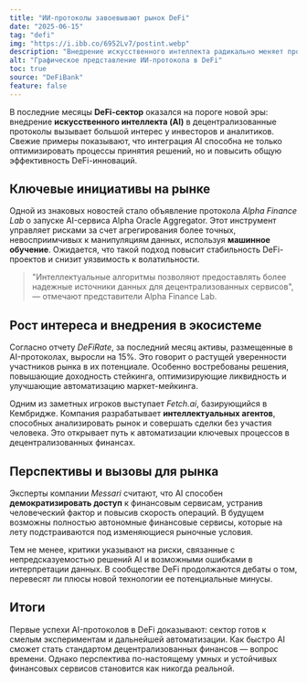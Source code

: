 ```yaml
---
title: "ИИ-протоколы завоевывают рынок DeFi"
date: "2025-06-15"
tag: "defi"
img: "https://i.ibb.co/6952Lv7/postint.webp"
description: "Внедрение искусственного интеллекта радикально меняет протоколы DeFi"
alt: "Графическое представление ИИ-протокола в DeFi"
toc: true
source: "DeFiBank"
feature: false
---
```


В последние месяцы **DeFi-сектор** оказался на пороге новой эры: внедрение **искусственного интеллекта (AI)** в децентрализованные протоколы вызывает большой интерес у инвесторов и аналитиков. Свежие примеры показывают, что интеграция AI способна не только оптимизировать процессы принятия решений, но и повысить общую эффективность DeFi-инноваций.

## Ключевые инициативы на рынке

Одной из знаковых новостей стало объявление протокола *Alpha Finance Lab* о запуске AI-сервиса Alpha Oracle Aggregator. Этот инструмент управляет рисками за счет агрегирования более точных, невосприимчивых к манипуляциям данных, используя **машинное обучение**. Ожидается, что такой подход повысит стабильность DeFi-проектов и снизит уязвимость к волатильности.

> "Интеллектуальные алгоритмы позволяют предоставлять более надежные источники данных для децентрализованных сервисов", — отмечают представители Alpha Finance Lab.

## Рост интереса и внедрения в экосистеме

Согласно отчету *DeFiRate*, за последний месяц активы, размещенные в AI-протоколах, выросли на 15%. Это говорит о растущей уверенности участников рынка в их потенциале. Особенно востребованы решения, повышающие доходность стейкинга, оптимизирующие ликвидность и улучшающие автоматизацию маркет-мейкинга.

Одним из заметных игроков выступает *Fetch.ai*, базирующийся в Кембридже. Компания разрабатывает **интеллектуальных агентов**, способных анализировать рынок и совершать сделки без участия человека. Это открывает путь к автоматизации ключевых процессов в децентрализованных финансах.

## Перспективы и вызовы для рынка

Эксперты компании *Messari* считают, что AI способен **демократизировать доступ** к финансовым сервисам, устранив человеческий фактор и повысив скорость операций. В будущем возможны полностью автономные финансовые сервисы, которые на лету подстраиваются под изменяющиеся рыночные условия.

Тем не менее, критики указывают на риски, связанные с непредсказуемостью решений AI и возможными ошибками в интерпретации данных. В сообществе DeFi продолжаются дебаты о том, перевесят ли плюсы новой технологии ее потенциальные минусы.

## Итоги

Первые успехи AI-протоколов в DeFi доказывают: сектор готов к смелым экспериментам и дальнейшей автоматизации. Как быстро AI сможет стать стандартом децентрализованных финансов — вопрос времени. Однако перспектива по-настоящему умных и устойчивых финансовых сервисов становится как никогда реальной.